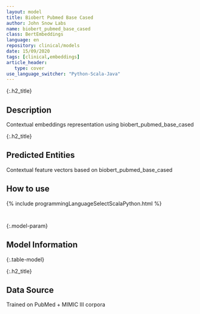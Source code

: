 ```yaml
---
layout: model
title: Biobert Pubmed Base Cased
author: John Snow Labs
name: biobert_pubmed_base_cased
class: BertEmbeddings
language: en
repository: clinical/models
date: 15/09/2020
tags: [clinical,embeddings]
article_header:
   type: cover
use_language_switcher: "Python-Scala-Java"
---
```


{:.h2_title}
## Description 
Contextual embeddings representation using biobert_pubmed_base_cased

 {:.h2_title}
## Predicted Entities
Contextual feature vectors based on biobert_pubmed_base_cased 



## How to use 
<div class="tabs-box" markdown="1">

{% include programmingLanguageSelectScalaPython.html %}

```python

```

```scala

```
</div>



{:.model-param}
## Model Information
{:.table-model}





{:.h2_title}
## Data Source
Trained on PubMed + MIMIC III corpora

